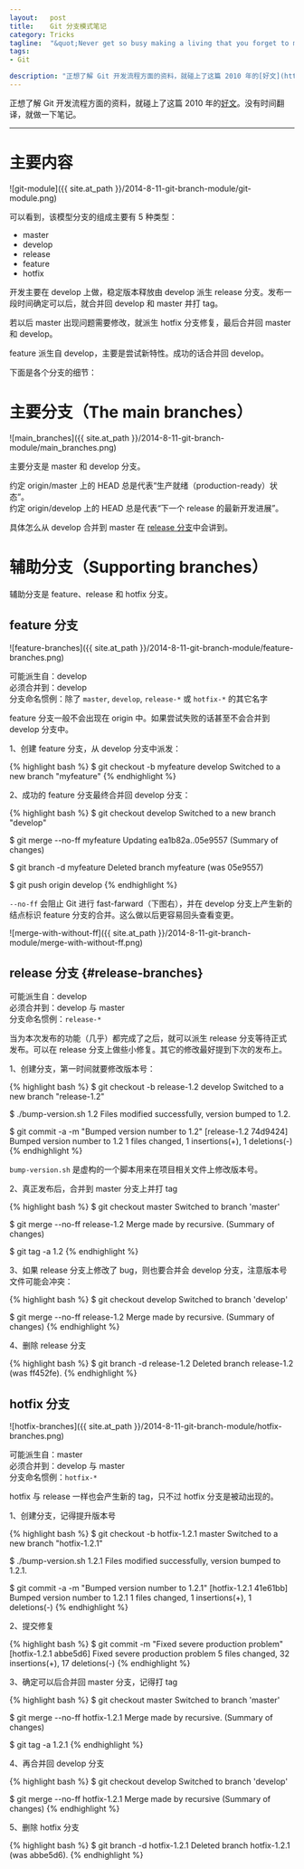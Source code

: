 ```yaml
--- 
layout:   post
title:    Git 分支模式笔记
category: Tricks
tagline:  "&quot;Never get so busy making a living that you forget to make a life.&quot;"
tags: 
- Git

description: "正想了解 Git 开发流程方面的资料，就碰上了这篇 2010 年的[好文](http://nvie.com/posts/a-successful-git-branching-model/)。没有时间翻译，就做一下笔记。"
---
```


正想了解 Git 开发流程方面的资料，就碰上了这篇 2010 年的[好文](http://nvie.com/posts/a-successful-git-branching-model/)。没有时间翻译，就做一下笔记。

-------------

主要内容
========

![git-module]({{ site.at_path }}/2014-8-11-git-branch-module/git-module.png)

可以看到，该模型分支的组成主要有 5 种类型：

* master
* develop
* release
* feature
* hotfix

开发主要在 develop 上做，稳定版本释放由 develop 派生 release 分支。发布一段时间确定可以后，就合并回 develop 和 master 并打 tag。

若以后 master 出现问题需要修改，就派生 hotfix 分支修复，最后合并回 master 和 develop。

feature 派生自 develop，主要是尝试新特性。成功的话合并回 develop。

下面是各个分支的细节：

主要分支（The main branches）
============================

![main_branches]({{ site.at_path }}/2014-8-11-git-branch-module/main_branches.png)

主要分支是 master 和 develop 分支。

约定 origin/master  上的 HEAD 总是代表“生产就绪（production-ready）状态”。  
约定 origin/develop 上的 HEAD 总是代表“下一个 release 的最新开发进展”。

具体怎么从 develop 合并到 master 在 [release 分支](#release-branches)中会讲到。

辅助分支（Supporting branches）
==============================

辅助分支是 feature、release 和 hotfix 分支。

feature 分支
------------

![feature-branches]({{ site.at_path }}/2014-8-11-git-branch-module/feature-branches.png)

可能派生自：develop  
必须合并到：develop  
分支命名惯例：除了 `master`, `develop`, `release-*` 或 `hotfix-*` 的其它名字

feature 分支一般不会出现在 origin 中。如果尝试失败的话甚至不会合并到 develop 分支中。

1、创建 feature 分支，从 develop 分支中派发：

{% highlight bash %}
$ git checkout -b myfeature develop
Switched to a new branch "myfeature"
{% endhighlight %}

2、成功的 feature 分支最终合并回 develop 分支：

{% highlight bash %}
$ git checkout develop
Switched to a new branch "develop"

$ git merge --no-ff myfeature
Updating ea1b82a..05e9557
(Summary of changes)

$ git branch -d myfeature
Deleted branch myfeature (was 05e9557)

$ git push origin develop
{% endhighlight %}

`--no-ff` 会阻止 Git 进行 fast-farward（下图右），并在 develop 分支上产生新的结点标识 feature 分支的合并。这么做以后更容易回头查看变更。

![merge-with-without-ff]({{ site.at_path }}/2014-8-11-git-branch-module/merge-with-without-ff.png)

release 分支 {#release-branches}
------------

可能派生自：develop  
必须合并到：develop 与 master  
分支命名惯例：`release-*`

当为本次发布的功能（几乎）都完成了之后，就可以派生 release 分支等待正式发布。可以在 release 分支上做些小修复。其它的修改最好提到下次的发布上。

1、创建分支，第一时间就要修改版本号：

{% highlight bash %}
$ git checkout -b release-1.2 develop
Switched to a new branch "release-1.2"

$ ./bump-version.sh 1.2
Files modified successfully, version bumped to 1.2.

$ git commit -a -m "Bumped version number to 1.2"
[release-1.2 74d9424] Bumped version number to 1.2
1 files changed, 1 insertions(+), 1 deletions(-)
{% endhighlight %}

`bump-version.sh` 是虚构的一个脚本用来在项目相关文件上修改版本号。

2、真正发布后，合并到 master 分支上并打 tag

{% highlight bash %}
$ git checkout master
Switched to branch 'master'

$ git merge --no-ff release-1.2
Merge made by recursive.
(Summary of changes)

$ git tag -a 1.2
{% endhighlight %}

3、如果 release 分支上修改了 bug，则也要合并会 develop 分支，注意版本号文件可能会冲突：

{% highlight bash %}
$ git checkout develop
Switched to branch 'develop'

$ git merge --no-ff release-1.2
Merge made by recursive.
(Summary of changes)
{% endhighlight %}

4、删除 release 分支

{% highlight bash %}
$ git branch -d release-1.2
Deleted branch release-1.2 (was ff452fe).
{% endhighlight %}

hotfix 分支
-----------

![hotfix-branches]({{ site.at_path }}/2014-8-11-git-branch-module/hotfix-branches.png)

可能派生自：master  
必须合并到：develop 与 master  
分支命名惯例：`hotfix-*`

hotfix 与 release 一样也会产生新的 tag，只不过 hotfix 分支是被动出现的。

1、创建分支，记得提升版本号

{% highlight bash %}
$ git checkout -b hotfix-1.2.1 master
Switched to a new branch "hotfix-1.2.1"

$ ./bump-version.sh 1.2.1
Files modified successfully, version bumped to 1.2.1.

$ git commit -a -m "Bumped version number to 1.2.1"
[hotfix-1.2.1 41e61bb] Bumped version number to 1.2.1
1 files changed, 1 insertions(+), 1 deletions(-)
{% endhighlight %}

2、提交修复

{% highlight bash %}
$ git commit -m "Fixed severe production problem"
[hotfix-1.2.1 abbe5d6] Fixed severe production problem
5 files changed, 32 insertions(+), 17 deletions(-)
{% endhighlight %}

3、确定可以后合并回 master 分支，记得打 tag

{% highlight bash %}
$ git checkout master
Switched to branch 'master'

$ git merge --no-ff hotfix-1.2.1
Merge made by recursive.
(Summary of changes)

$ git tag -a 1.2.1
{% endhighlight %}

4、再合并回 develop 分支

{% highlight bash %}
$ git checkout develop
Switched to branch 'develop'

$ git merge --no-ff hotfix-1.2.1
Merge made by recursive
(Summary of changes)
{% endhighlight %}

5、删除 hotfix 分支

{% highlight bash %}
$ git branch -d hotfix-1.2.1
Deleted branch hotfix-1.2.1 (was abbe5d6).
{% endhighlight %}



